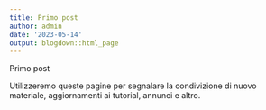 ```yaml
---
title: Primo post
author: admin
date: '2023-05-14'
output: blogdown::html_page
---
```


Primo post

<!--more-->

Utilizzeremo queste pagine per segnalare la condivizione di nuovo materiale, aggiornamenti ai tutorial, annunci e altro.